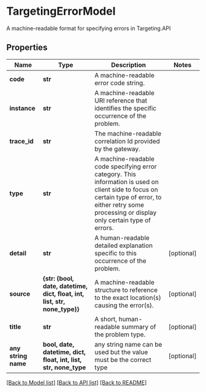 # TargetingErrorModel

A machine-readable format for specifying errors in Targeting.API

## Properties
Name | Type | Description | Notes
------------ | ------------- | ------------- | -------------
**code** | **str** | A machine-readable error code string. | 
**instance** | **str** | A machine-readable URI reference that identifies the specific occurrence of the problem. | 
**trace_id** | **str** | The machine-readable correlation Id provided by the gateway. | 
**type** | **str** | A machine-readable code specifying error category. This information is used on client side to focus on certain type of error,  to either retry some processing or display only certain type of errors. | 
**detail** | **str** | A human-readable detailed explanation specific to this occurrence of the problem. | [optional] 
**source** | **{str: (bool, date, datetime, dict, float, int, list, str, none_type)}** | A machine-readable structure to reference to the exact location(s) causing the error(s). | [optional] 
**title** | **str** | A short, human-readable summary of the problem type. | [optional] 
**any string name** | **bool, date, datetime, dict, float, int, list, str, none_type** | any string name can be used but the value must be the correct type | [optional]

[[Back to Model list]](../README.md#documentation-for-models) [[Back to API list]](../README.md#documentation-for-api-endpoints) [[Back to README]](../README.md)


